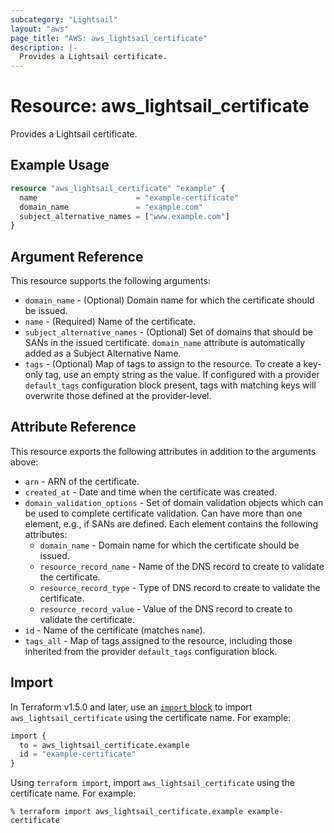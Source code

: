 ```yaml
---
subcategory: "Lightsail"
layout: "aws"
page_title: "AWS: aws_lightsail_certificate"
description: |-
  Provides a Lightsail certificate.
---
```


# Resource: aws_lightsail_certificate

Provides a Lightsail certificate.

## Example Usage

```terraform
resource "aws_lightsail_certificate" "example" {
  name                      = "example-certificate"
  domain_name               = "example.com"
  subject_alternative_names = ["www.example.com"]
}
```

## Argument Reference

This resource supports the following arguments:

* `domain_name` - (Optional) Domain name for which the certificate should be issued.
* `name` - (Required) Name of the certificate.
* `subject_alternative_names` - (Optional) Set of domains that should be SANs in the issued certificate. `domain_name` attribute is automatically added as a Subject Alternative Name.
* `tags` - (Optional) Map of tags to assign to the resource. To create a key-only tag, use an empty string as the value. If configured with a provider `default_tags` configuration block present, tags with matching keys will overwrite those defined at the provider-level.

## Attribute Reference

This resource exports the following attributes in addition to the arguments above:

* `arn` - ARN of the certificate.
* `created_at` - Date and time when the certificate was created.
* `domain_validation_options` - Set of domain validation objects which can be used to complete certificate validation. Can have more than one element, e.g., if SANs are defined. Each element contains the following attributes:
    * `domain_name` - Domain name for which the certificate should be issued.
    * `resource_record_name` - Name of the DNS record to create to validate the certificate.
    * `resource_record_type` - Type of DNS record to create to validate the certificate.
    * `resource_record_value` - Value of the DNS record to create to validate the certificate.
* `id` - Name of the certificate (matches `name`).
* `tags_all` - Map of tags assigned to the resource, including those inherited from the provider `default_tags` configuration block.

## Import

In Terraform v1.5.0 and later, use an [`import` block](https://developer.hashicorp.com/terraform/language/import) to import `aws_lightsail_certificate` using the certificate name. For example:

```terraform
import {
  to = aws_lightsail_certificate.example
  id = "example-certificate"
}
```

Using `terraform import`, import `aws_lightsail_certificate` using the certificate name. For example:

```console
% terraform import aws_lightsail_certificate.example example-certificate
```
